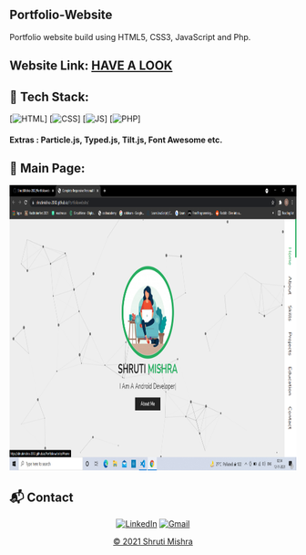 
## Portfolio-Website

Portfolio website build using HTML5, CSS3, JavaScript and Php.

<h2> Website Link: 
<a href="https://shrutimishra-2002.github.io/Portfoliowebsite/" target="_blank">HAVE A LOOK</a>
</h2> 

## 📌 Tech Stack:
[![HTML](https://img.shields.io/badge/html5%20-%23E34F26.svg?&style=for-the-badge&logo=html5&logoColor=white)]
[![CSS](https://img.shields.io/badge/css3%20-%231572B6.svg?&style=for-the-badge&logo=css3&logoColor=white)]
[![JS](https://img.shields.io/badge/javascript%20-%23323330.svg?&style=for-the-badge&logo=javascript&logoColor=%23F7DF1E)]
[![PHP](https://img.shields.io/badge/php%20-%23323330.svg?&style=for-the-badge&logo=php&logoColor=%23F7DF1E)]


#### Extras : Particle.js, Typed.js, Tilt.js, Font Awesome etc.

## 📌 Main Page:

<img src="images/main.png" alt="welcomemainpage" width="800px" height="500px">


<h2>📬 Contact</h2>

<div align="center">

<a  href="https://www.linkedin.com/in/shruti-mishra-b270a7203/" target="_blank"><img alt="LinkedIn" src="https://img.shields.io/badge/linkedin%20-%230077B5.svg?&style=for-the-badge&logo=linkedin&logoColor=white" /></a><span>
<a href="mailto:shrutidmishra2002@gmail.com"><img  alt="Gmail" src="https://img.shields.io/badge/Gmail-D14836?style=for-the-badge&logo=gmail&logoColor=white"/></span>

</div>
<center>
© 2021 Shruti Mishra </center>